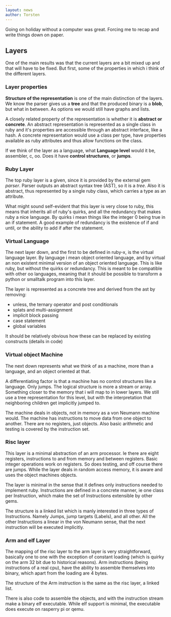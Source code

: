```yaml
---
layout: news
author: Torsten
---
```


Going on holiday without a computer was great. Forcing me to recap and write things down on paper.

## Layers

One of the main results was that the current layers are a bit mixed up and that will have to be
fixed. But first, some of the properties in which i think of the different layers.

### Layer properties

**Structure of the representation** is one of the main distinction of the layers. We know the parser gives us a **tree** and that the produced binary is a **blob**, but what in between. As options we would still have graphs and lists.

A closely related property of the representation is whether it is **abstract or concrete**.
An abstract representation is represented as a single class in ruby and it's properties are
accessible through an abstract interface, like a hash. A concrete representation would use
a class per type, have properties available as ruby attributes and thus allow functions on the
class.

If we think of the layer as a language, what **Language level** would it be, assembler, c, oo.
Does it have **control structures**, or **jumps**.

### Ruby Layer

The top ruby layer is a given, since it is provided by the external gem *parser*.
Parser outputs an abstract syntax tree (AST), so it is a *tree*. Also it is abstract, thus
represented by a single ruby class, which carries a type as an attribute.

What might sound self-evident that this layer is very close to ruby, this means that inherits
all of ruby's quirks, and all the redundancy that makes ruby a nice language. By quirks i mean
things like the integer 0 being true in an if statement. A good example of redundancy is the
existence of if and until, or the ability to add if after the statement.

### Virtual Language

The next layer down, and the first to be defined in ruby-x, is the virtual language layer.
By language i mean object oriented language, and by virtual an non existent minimal version of an
object oriented language. This is like ruby, but without the quirks or redundancy. This is
meant to be compatible with other oo languages, meaning that it should be possible to transform
a python or smalltalk program into this layer.

The layer is represented as a concrete tree and derived from the ast by removing:
- unless, the ternary operator and post conditionals
- splats and multi-assignment
- implicit block passing
- case statement
- global variables

It should be relatively obvious how these can be replaced by existing constructs (details in code)

### Virtual object Machine

The next down represents what we think of as a machine, more than a language, and an object
oriented at that.

A differentiating factor is that a machine has no control structures like a language. Only jumps.
The logical structure is more a stream or array. Something closer to the memory that
i will map to in lower layers. We still use a tree representation for this level, but with the
interpretation that neighboring children get implicitly jumped to.

The machine deals in objects, not in memory as a von Neumann machine would. The machine has
instructions to move data from one object to another. There are no registers, just objects.
Also basic arithmetic and testing is covered by the instruction set.

### Risc layer

This layer is a minimal abstraction of an arm processor. Ie there are eight registers, instructions
to and from memory and between registers. Basic integer operations work on registers. So does
testing, and off course there are jumps. While the layer deals in random access memory, it is
aware and uses the object machines objects.

The layer is minimal in the sense that it defines only instructions needed to implement ruby.
Instructions are defined in a concrete manner, ie one class per Instruction, which make the
set of Instructions extensible by other gems.

The structure is a linked list which is manly interested in three types of Instructions. Namely
Jumps, jump targets (Labels), and all other. All the other Instructions a linear in the von Neumann
sense, that the next instruction will be executed implicitly.

### Arm and elf Layer

The mapping of the risc layer to the arm layer is very straightforward, basically one to one with
the exception of constant loading (which is quirky on the arm 32 bit due to historical reasons).
Arm instructions (being instructions of a real cpu), have the ability to assemble themselves into
binary, which apart from the loading are 4 bytes.

The structure of the Arm instruction is the same as the risc layer, a linked list.

There is also code to assemble the objects, and with the instruction stream make a binary elf
executable. While elf support is minimal, the executable does execute on rasperry pi or qemu.
